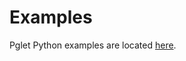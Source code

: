 # Examples

Pglet Python examples are located [here](https://github.com/pglet/examples/tree/main/python).